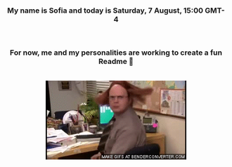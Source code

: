 


<div align="center">
<h3 >My name is Sofia and today is Saturday, 7 August, 15:00 GMT-4</h3><br>
<h3 >For now, me and my personalities are working to create a fun Readme 👋
</h3><br>
<img src='img/dwight.gif' alt='working...'/>
</div>
